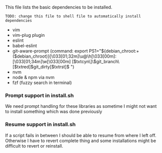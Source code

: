 This file lists the basic dependencies to be installed.

    TODO: change this file to shell file to automatically install dependencies

* vim
* vim-plug plugin
* eslint
* babel-eslint
* git-aware-prompt (command: export PS1="\${debian_chroot:+(\$debian_chroot)}\[\033[01;32m\]\u@\h\[\033[00m\]:\[\033[01;34m\]\w\[\033[00m\] \[$txtcyn\]\$git_branch\[$txtred\]\$git_dirty\[$txtrst\]\$ ")
* nvm
* node & npm via nvm
* fzf (fuzzy search in terminal)

### Prompt support in install.sh

We need prompt handling for these libraries as sometime I might not want
to install something which was done previously

### Resume support in install.sh

If a script fails in between I should be able to resume from where I left off.
Otherwise I have to revert complete thing and some installations might be
difficult to revert or reinstall.
